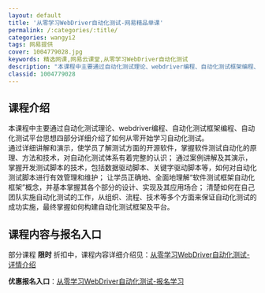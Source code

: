 ```yaml
---
layout: default
title: '从零学习WebDriver自动化测试-网易精品单课'
permalink: /:categories/:title/
categories: wangyi2
tags: 网易提供
cover: 1004779028.jpg
keywords: 精选网课,网易云课堂,从零学习WebDriver自动化测试
description: "本课程中主要通过自动化测试理论、webdriver编程、自动化测试框架编程、自动化测试平台思想四部分详细介绍了如何从零开始学习自动化测试。通过详细讲解和演示，使学员了解测试方面的开源软件，掌"
classid: 1004779028
---
```


## 课程介绍

本课程中主要通过自动化测试理论、webdriver编程、自动化测试框架编程、自动化测试平台思想四部分详细介绍了如何从零开始学习自动化测试。    
通过详细讲解和演示，使学员了解测试方面的开源软件，掌握软件测试自动化的原理、方法和技术，对自动化测试体系有着完整的认识；
通过案例讲解及其演示，掌握开发测试脚本的技术，包括数据驱动脚本、关键字驱动脚本等，如何对自动化测试脚本进行有效管理和维护；
让学员正确地、全面地理解“软件测试框架自动化框架”概念，并基本掌握其各个部分的设计、实现及其应用场合；
清楚如何在自己团队实施自动化测试的工作，从组织、流程、技术等多个方面来保证自动化测试的成功实施，最终掌握如何构建自动化测试框架及平台。

## 课程内容与报名入口

部分课程 **限时** 折扣中，课程内容详细介绍见：[从零学习WebDriver自动化测试-详情介绍](https://study.163.com/course/introduction/1004779028.htm?share=1&shareId=1025206652&utm_campaign=share&utm_medium=iphoneShare&utm_source=&utm_u=1025206652)

**优惠报名入口**：[从零学习WebDriver自动化测试-报名学习](https://study.163.com/course/introduction/1004779028.htm?share=1&shareId=1025206652&utm_campaign=share&utm_medium=iphoneShare&utm_source=&utm_u=1025206652)

